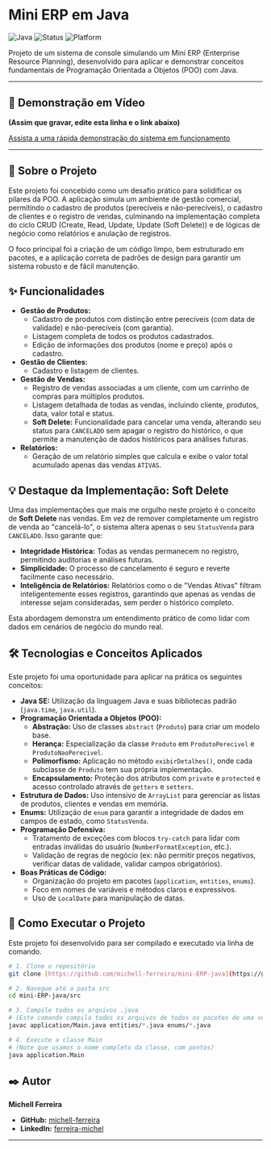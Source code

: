 # Mini ERP em Java

![Java](https://img.shields.io/badge/Language-Java-orange)
![Status](https://img.shields.io/badge/Status-Concluído-green)
![Platform](https://img.shields.io/badge/Platform-Console-lightgrey)

Projeto de um sistema de console simulando um Mini ERP (Enterprise Resource Planning), desenvolvido para aplicar e demonstrar conceitos fundamentais de Programação Orientada a Objetos (POO) com Java.

---

## 🎥 Demonstração em Vídeo

**(Assim que gravar, edite esta linha e o link abaixo)**

[Assista a uma rápida demonstração do sistema em funcionamento](https://www.youtube.com/watch?v=U060vLgPmsg)

---

## 📜 Sobre o Projeto

Este projeto foi concebido como um desafio prático para solidificar os pilares da POO. A aplicação simula um ambiente de gestão comercial, permitindo o cadastro de produtos (perecíveis e não-perecíveis), o cadastro de clientes e o registro de vendas, culminando na implementação completa do ciclo CRUD (Create, Read, Update, Update (Soft Delete)) e de lógicas de negócio como relatórios e anulação de registros.

O foco principal foi a criação de um código limpo, bem estruturado em pacotes, e a aplicação correta de padrões de design para garantir um sistema robusto e de fácil manutenção.

## ✨ Funcionalidades

* **Gestão de Produtos:**
    * Cadastro de produtos com distinção entre perecíveis (com data de validade) e não-perecíveis (com garantia).
    * Listagem completa de todos os produtos cadastrados.
    * Edição de informações dos produtos (nome e preço) após o cadastro.
* **Gestão de Clientes:**
    * Cadastro e listagem de clientes.
* **Gestão de Vendas:**
    * Registro de vendas associadas a um cliente, com um carrinho de compras para múltiplos produtos.
    * Listagem detalhada de todas as vendas, incluindo cliente, produtos, data, valor total e status.
    * **Soft Delete:** Funcionalidade para cancelar uma venda, alterando seu status para `CANCELADO` sem apagar o registro do histórico, o que permite a manutenção de dados históricos para análises futuras.
* **Relatórios:**
    * Geração de um relatório simples que calcula e exibe o valor total acumulado apenas das vendas `ATIVAS`.

## 💡 Destaque da Implementação: Soft Delete

Uma das implementações que mais me orgulho neste projeto é o conceito de **Soft Delete** nas vendas. Em vez de remover completamente um registro de venda ao "cancelá-lo", o sistema altera apenas o seu `StatusVenda` para `CANCELADO`. Isso garante que:

* **Integridade Histórica:** Todas as vendas permanecem no registro, permitindo auditorias e análises futuras.
* **Simplicidade:** O processo de cancelamento é seguro e reverte facilmente caso necessário.
* **Inteligência de Relatórios:** Relatórios como o de "Vendas Ativas" filtram inteligentemente esses registros, garantindo que apenas as vendas de interesse sejam consideradas, sem perder o histórico completo.

Esta abordagem demonstra um entendimento prático de como lidar com dados em cenários de negócio do mundo real.

## 🛠️ Tecnologias e Conceitos Aplicados

Este projeto foi uma oportunidade para aplicar na prática os seguintes conceitos:

* **Java SE:** Utilização da linguagem Java e suas bibliotecas padrão (`java.time`, `java.util`).
* **Programação Orientada a Objetos (POO):**
    * **Abstração:** Uso de classes `abstract` (`Produto`) para criar um modelo base.
    * **Herança:** Especialização da classe `Produto` em `ProdutoPerecivel` e `ProdutoNaoPerecivel`.
    * **Polimorfismo:** Aplicação no método `exibirDetalhes()`, onde cada subclasse de `Produto` tem sua própria implementação.
    * **Encapsulamento:** Proteção dos atributos com `private` e `protected` e acesso controlado através de `getters` e `setters`.
* **Estrutura de Dados:** Uso intensivo de `ArrayList` para gerenciar as listas de produtos, clientes e vendas em memória.
* **Enums:** Utilização de `enum` para garantir a integridade de dados em campos de estado, como `StatusVenda`.
* **Programação Defensiva:**
    * Tratamento de exceções com blocos `try-catch` para lidar com entradas inválidas do usuário (`NumberFormatException`, etc.).
    * Validação de regras de negócio (ex: não permitir preços negativos, verificar datas de validade, validar campos obrigatórios).
* **Boas Práticas de Código:**
    * Organização do projeto em pacotes (`application`, `entities`, `enums`).
    * Foco em nomes de variáveis e métodos claros e expressivos.
    * Uso de `LocalDate` para manipulação de datas.

## 🚀 Como Executar o Projeto

Este projeto foi desenvolvido para ser compilado e executado via linha de comando.

```bash
# 1. Clone o repositório
git clone [https://github.com/michell-ferreira/mini-ERP-java](https://github.com/michell-ferreira/mini-ERP-java)

# 2. Navegue até a pasta src
cd mini-ERP-java/src

# 3. Compile todos os arquivos .java
# (Este comando compila todos os arquivos de todos os pacotes de uma vez)
javac application/Main.java entities/*.java enums/*.java

# 4. Execute a classe Main
# (Note que usamos o nome completo da classe, com pontos)
java application.Main
```

## ✒️ Autor

**Michell Ferreira**

* **GitHub:** [michell-ferreira](https://github.com/michell-ferreira)
* **LinkedIn:** [ferreira-michel](https://www.linkedin.com/in/ferreira-michel/)

---
